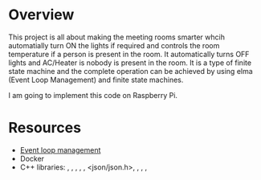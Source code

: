 Overview
===

This project is all about making the meeting rooms smarter whcih automatially turn ON the lights if required and controls the room temperature if a person is present in the room. It automatically turns OFF lights and AC/Heater is nobody is present in the room. 
It is a type of finite state machine and the complete operation can be achieved by using elma (Event Loop Management) and finite state machines.

I am going to implement this code on Raspberry Pi.

Resources
===

- [Event loop management](https://github.com/klavinslab/elma)
- Docker
- C++ libraries: <iostream> , <chrono>, <vector>, <string>, <deque>, <json/json.h>, <tuple>, <stdexcept>, <map>, <functional>


  
